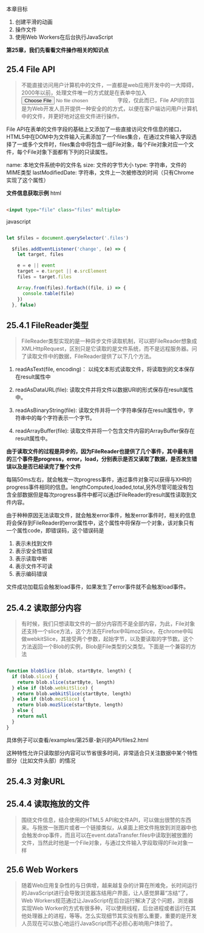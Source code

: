 本章目标
 1. 创建平滑的动画
 2. 操作文件
 3. 使用Web Workers在后台执行JavaScript

**第25章，我们先看看文件操作相关的知识点**

## 25.4 File API

> 不能直接访问用户计算机中的文件，一直都是web应用开发中的一大障碍，2000年以前，处理文件唯一的方式就是在表单中加入<input type="file">字段，仅此而已，File API的宗旨是为Web开发人员开提供一种安全的的方式，以便在客户端访问用户计算机中的文件，并更好地对这些文件进行操作。

File API在表单的文件字段的基础上又添加了一些直接访问文件信息的接口，HTML5中在DOM中为文件输入元素添加了一个files集合，在通过文件输入字段选择了一或多个文件时，files集合中将包含一组File对象，每个File对象对应一个文件，每个File对象下面都有下列的只读属性。

name: 本地文件系统中的文件名
size: 文件的字节大小
type: 字符串，文件的MIME类型
lastModifiedDate: 字符串，文件上一次被修改的时间（只有Chrome实现了这个属性）

**文件信息获取示例**
html

``` html

<input type="file" class="files" multiple>

```

javascript

``` javascript

let $files = document.querySelector('.files')

  $files.addEventListener('change', (e) => {
    let target, files

    e = e || event
    target = e.target || e.srcElement
    files = target.files

    Array.from(files).forEach((file, i) => {
      console.table(file)
    })
  }, false)


```

## 25.4.1 FileReader类型

> FileReader类型实现的是一种异步文件读取机制，可以把FileReader想象成XMLHttpRequest，区别只是它读取的是文件系统，而不是远程服务器。问了读取文件中的数据，FileReader提供了以下几个方法。

1. readAsText(file, encoding)： 以纯文本形式读取文件，将读取到的文本保存在result属性中

2. readAsDataURL(file): 读取文件并将文件以数据URI的形式保存在result属性中。

3. readAsBinaryString(file): 读取文件并将一个字符串保存在result属性中，字符串中的每个字符表示一个字节。

4. readArrayBuffer(file): 读取文件并将一个包含文件内容的ArrayBuffer保存在result属性中。

**由于读取文件的过程是异步的，因为FileReader也提供了几个事件，其中最有用的三个事件是progress，error，load，分别表示是否又读取了数据，是否发生错误以及是否已经读完了整个文件**

每隔50ms左右，就会触发一次progress事件，通过事件对象可以获得与XHR的progress事件相同的信息。lengthComputed,loaded,total,另外尽管可能没有包含全部数据但是每次progress事件中都可以通过FileReader的result属性读取到文件内容。

由于种种原因无法读取文件，就会触发error事件，触发error事件时，相关的信息将会保存到FileReader的error属性中，这个属性中将保存一个对象，该对象只有一个属性code，即错误码，这个错误码是

1. 表示未找到文件
2. 表示安全性错误
3. 表示读取中断
4. 表示文件不可读
5. 表示编码错误

文件成功加载后会触发load事件，如果发生了error事件就不会触发load事件。 

## 25.4.2 读取部分内容

> 有时候，我们只想读取文件的一部分内容而不是全部内容，为此，File对象还支持一个slice方法，这个方法在Firefox中叫mozSlice，在chrome中叫做webkitSlice，其接受两个参数，起始字节，以及要读取的字节数。这个方法返回一个Blob的实例，Blob是File类型的父类型。下面是一个兼容的方法

``` javascript

function blobSlice (blob, startByte, length) {
  if (blob.slice) {
    return blob.slice(startByte, length)
  } else if (blob.webkitSlice) {
    return blob.webkitSlice(startByte, length)
  } else if (blob.mozSlice) {
    return blob.mozSlice(startByte, length)
  } else {
    return null
  }
}


```

具体例子可以查看/examples/第25章-新兴的API/files2.html

这种特性允许只读取部分内容可以节省很多时间，非常适合只关注数据中某个特性部分（比如文件头部）的情况

## 25.4.3 对象URL

## 25.4.4 读取拖放的文件

> 围绕文件信息，结合使用的HTML5 API和文件API，可以做出很赞的东西来。与拖放一张图片或者一个链接类似，从桌面上把文件拖放到浏览器中也会触发drop事件，而且可以在event.dataTransfer.files中读取到被放置的文件，当然此时他是一个File对象，与通过文件输入字段取得的File对象一样


## 25.6 Web Workers

> 随着Web应用复杂性的与日俱增，越来越复杂的计算在所难免，长时间运行的JavaScript进行会导致浏览器冻结用户界面，让人感觉屏幕“冻结”了，Web Workers规范通过让JavaScript在后台运行解决了这个问题，浏览器实现Web Worker的方式有很多种，可以使用线程，后台进程或者运行在其他处理器上的进程，等等。怎么实现细节其实没有那么重要，重要的是开发人员现在可以放心地运行JavaScript而不必担心影响用户体验了。






